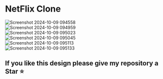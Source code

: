 <h1>NetFlix Clone</h1>

![Screenshot 2024-10-09 094558](https://github.com/user-attachments/assets/e02dbfb8-876b-4b82-a615-a8076c6d7d7f)
<br>
![Screenshot 2024-10-09 094959](https://github.com/user-attachments/assets/bff40b76-2ec3-4ca5-bb3b-7442e4755c25)
<br>
![Screenshot 2024-10-09 095023](https://github.com/user-attachments/assets/094f6019-92bb-499c-8f00-aa835a2f8087)
<br>
![Screenshot 2024-10-09 095045](https://github.com/user-attachments/assets/3be30178-aa4f-4323-a6eb-106426ac499d)
<br>
![Screenshot 2024-10-09 095113](https://github.com/user-attachments/assets/c3f7f5cf-a97a-4710-bc9b-ebc714cbfa7a)
<br>
![Screenshot 2024-10-09 095133](https://github.com/user-attachments/assets/b53cdd71-8996-4768-baa4-083823ffbeb1)
<h2>If you like this design please give my repository a Star 	&#11088;</h2>




